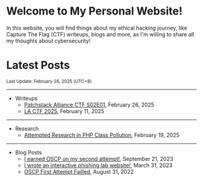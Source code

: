 # Welcome to My Personal Website!

In this website, you will find things about my ethical hacking journey, like Capture The Flag (CTF) writeups, blogs and more, as I'm willing to share all my thoughts about cybersecurity!

# Latest Posts

<span class="page_information"><small>Last Update: February 26, 2025 (UTC+8)</small></span>

* * *
- Writeups
    - [Patchstack Alliance CTF S02E01](https://siunam321.github.io/ctf/Patchstack-Alliance-CTF-S02E01/), February 26, 2025
    - [LA CTF 2025](https://siunam321.github.io/ctf/LA-CTF-2025/), February 11, 2025

* * *
- Research
    - [Attempted Research in PHP Class Pollution](https://siunam321.github.io/research/attempted-research-in-php-class-pollution), February 19, 2025

* * *
- Blog Posts
    - [I earned OSCP on my second attempt!](https://siunam321.github.io/blog/2023-09-21-I-earned-OSCP-on-my-second-attempt), September 21, 2023
    - [I wrote an interactive phishing lab website!](https://siunam321.github.io/blog/2023-03-31-I-wrote-an-interactive-phishing-lab-website), March 31, 2023
    - [OSCP First Attempt Failled](https://siunam321.github.io/blog/2022-08-31-OSCP-First-Attempt-Failled), August 31, 2022